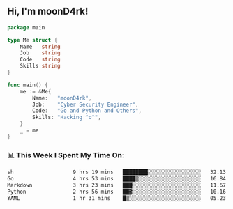 <h2> Hi, I'm moonD4rk!</h2>

```go
package main

type Me struct {
	Name   string
	Job    string
	Code   string
	Skills string
}

func main() {
	me := &Me{
		Name:   "moonD4rk",
		Job:    "Cyber Security Engineer",
		Code:   "Go and Python and Others",
		Skills: "Hacking ^o^",
	}
	_ = me
}
```

<h3>📊 This Week I Spent My Time On:</h3>
<!-- <img align='right' src="https://github-readme-stats.vercel.app/api?username=moond4rk&show_icons=true&theme=radical", width="300" height="150"> -->

<!--START_SECTION:waka-->

```txt
sh                   9 hrs 19 mins   ████████░░░░░░░░░░░░░░░░░   32.13 %
Go                   4 hrs 53 mins   ████▒░░░░░░░░░░░░░░░░░░░░   16.84 %
Markdown             3 hrs 23 mins   ███░░░░░░░░░░░░░░░░░░░░░░   11.67 %
Python               2 hrs 56 mins   ██▓░░░░░░░░░░░░░░░░░░░░░░   10.16 %
YAML                 1 hr 31 mins    █▒░░░░░░░░░░░░░░░░░░░░░░░   05.23 %
```

<!--END_SECTION:waka-->

